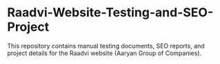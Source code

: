 # Raadvi-Website-Testing-and-SEO-Project
This repository contains manual testing documents, SEO reports, and project details for the Raadvi website (Aaryan Group of Companies).
